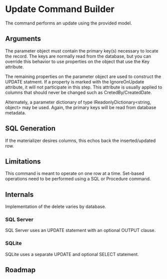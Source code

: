 ﻿# Update Command Builder

The command performs an update using the provided model. 

## Arguments

The parameter object must contain the primary key(s) necessary to locate the record. The keys are normally read from the database, but you can override this behavior to use properties on the object that use the Key attribute.

The remaining properties on the parameter object are used to construct the UPDATE statment. If a property is marked with the IgnoreOnUpdate attribute, it will not participate in this step. This attribute is usually applied to columns that should never be changed such as CretedBy/CreatedDate.

Alternately, a parameter dictionary of type IReadonlyDictionary<string, object> may be used. Again, the primary keys will be read from database metadata.

## SQL Generation

If the materializer desires columns, this echos back the inserted/updated row. 

## Limitations

This command is meant to operate on one row at a time. Set-based operations need to be performed using a SQL or Procedure command.

## Internals

Implementation of the delete varies by database.

### SQL Server

SQL Server uses an UPDATE statement with an optional OUTPUT clause.

### SQLite

SQLite uses a separate UPDATE and optional SELECT statement.

## Roadmap

